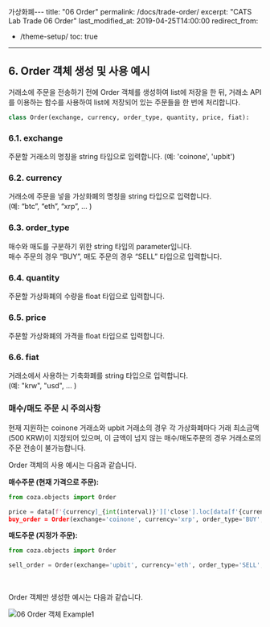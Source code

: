가상화폐---
title: "06 Order"
permalink: /docs/trade-order/
excerpt: "CATS Lab Trade 06 Order"
last_modified_at: 2019-04-25T14:00:00
redirect_from:
  - /theme-setup/
toc: true
---

## 6. Order 객체 생성 및 사용 예시

거래소에 주문을 전송하기 전에 Order 객체를 생성하여 list에 저장을 한 뒤, 거래소 API를 이용하는 함수를 사용하여 list에 저장되어 있는 주문들을 한 번에 처리합니다.

```python
class Order(exchange, currency, order_type, quantity, price, fiat):
```

### 6.1. exchange  
주문할 거래소의 명칭을 string 타입으로 입력합니다. 
(예: 'coinone', 'upbit')


### 6.2. currency  
거래소에 주문을 넣을 가상화폐의 명칭을 string 타입으로 입력합니다.  
(예: “btc”, “eth”, “xrp”, … )


### 6.3. order_type  
매수와 매도를 구분하기 위한 string 타입의 parameter입니다.   
매수 주문의 경우 “BUY”, 매도 주문의 경우 “SELL” 타입으로 입력합니다.


### 6.4. quantity  
주문할 가상화폐의 수량을 float 타입으로 입력합니다.


### 6.5. price  
주문할 가상화폐의 가격을 float 타입으로 입력합니다.


### 6.6. fiat  
거래소에서 사용하는 기축화폐를 string 타입으로 입력합니다.  
(예: "krw", "usd", … )


### 매수/매도 주문 시 주의사항  
현재 지원하는 coinone 거래소와 upbit 거래소의 경우 각 가상화폐마다 거래 최소금액(500 KRW)이 지정되어 있으며, 이 금액이 넘지 않는 매수/매도주문의 경우 거래소로의 주문 전송이 불가능합니다.


Order 객체의 사용 예시는 다음과 같습니다.

__매수주문 (현재 가격으로 주문):__  

```python
from coza.objects import Order

price = data[f'{currency]_{int(interval)}']['close'].loc[data[f'{currency]_{int(interval)}'].index[-1]]
buy_order = Order(exchange='coinone', currency='xrp', order_type='BUY', fiat='krw', price=price, quantity=2.5)
```

__매도주문 (지정가 주문):__  

```python
from coza.objects import Order

sell_order = Order(exchange='upbit', currency='eth', order_type='SELL', fiat='krw', price=150000, quantity=0.1)
```  

<br>  

Order 객체만 생성한 예시는 다음과 같습니다.  

![06 Order 객체 Example1](https://user-images.githubusercontent.com/47657715/56643701-14777e80-66b5-11e9-91ce-d43aafaf4172.png)

  


